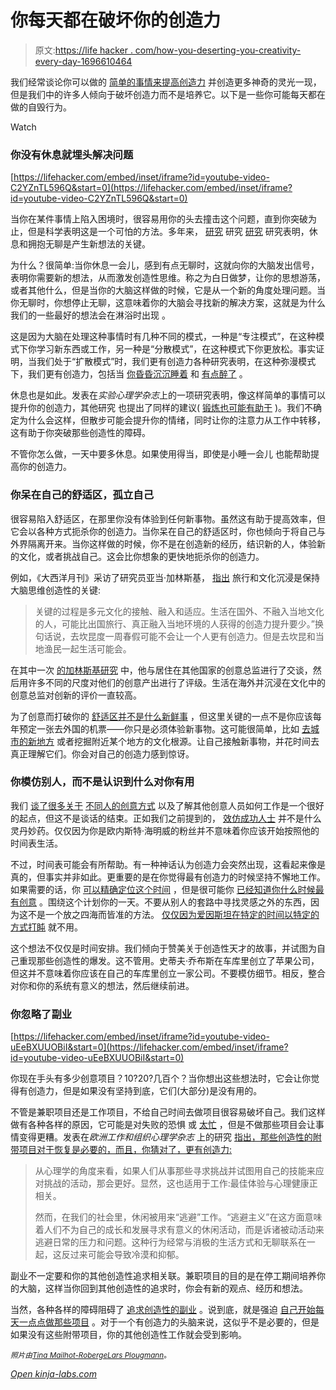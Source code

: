 # 你每天都在破坏你的创造力

> 原文:[https://life hacker . com/how-you-deserting-you-creativity-every-day-1696610464](https://lifehacker.com/how-youre-sabotaging-your-creativity-every-day-1696610464)

我们经常谈论你可以做的 [简单的事情来提高创造力](http://lifehacker.com/top-10-ways-to-get-your-creative-juices-flowing-5792708) 并创造更多神奇的灵光一现，但是我们中的许多人倾向于破坏创造力而不是培养它。以下是一些你可能每天都在做的自毁行为。

Watch

### 你没有休息就埋头解决问题

 [https://lifehacker.com/embed/inset/iframe?id=youtube-video-C2YZnTL596Q&start=0](https://lifehacker.com/embed/inset/iframe?id=youtube-video-C2YZnTL596Q&start=0) 

当你在某件事情上陷入困境时，很容易用你的头去撞击这个问题，直到你突破为止，但是科学表明这是一个可怕的方法。多年来， [研究](http://dx.doi.org/10.1016/j.cognition.2010.12.007) 研究 [研究](http://www.sciencedaily.com/releases/2013/01/130108201517.htm) 研究表明，休息和拥抱无聊是产生新想法的关键。

为什么？很简单:当你休息一会儿，感到有点无聊时，这就向你的大脑发出信号，表明你需要新的想法，从而激发创造性思维。称之为白日做梦，让你的思想游荡，或者其他什么，但是当你的大脑这样做的时候，它是从一个新的角度处理问题。当你无聊时，你想停止无聊，这意味着你的大脑会寻找新的解决方案，这就是为什么我们的一些最好的想法会在淋浴时出现 。

这是因为大脑在处理这种事情时有几种不同的模式，一种是“专注模式”，在这种模式下你学习新东西或工作，另一种是“分散模式”，在这种模式下你更放松。事实证明，当我们处于“扩散模式”时，我们更有创造力各种研究表明，在这种弥漫模式下，我们更有创造力，包括当 [你昏昏沉沉](http://www.tandfonline.com/doi/abs/10.1080/13546783.2011.625663)[睡着](http://www.nature.com/nature/journal/v427/n6972/full/427304a.html) 和 [有点醉了](http://www.sciencedirect.com/science/article/pii/S1053810012000037) 。

休息也是如此。发表在*实验心理学杂志*上的一项研究表明，像这样简单的事情可以提升你的创造力，其他研究 也提出了同样的建议( [锻炼也可能有助于](http://journal.frontiersin.org/article/10.3389/fnhum.2013.00824/abstract) )。我们不确定为什么会这样，但散步可能会提升你的情绪，同时让你的注意力从工作中转移，这有助于你突破那些创造性的障碍。

不管你怎么做，一天中要多休息。如果使用得当，即使是小睡一会儿 也能帮助提高你的创造力。

### 你呆在自己的舒适区，孤立自己

很容易陷入舒适区，在那里你没有体验到任何新事物。虽然这有助于提高效率，但它会以各种方式扼杀你的创造力。当你呆在自己的舒适区时，你也倾向于将自己与外界隔离开来。当你这样做的时候，你不是在创造新的经历，结识新的人，体验新的文化，或者挑战自己。这会比你想象的更快地扼杀你的创造力。

例如，《大西洋月刊》采访了研究员亚当·加林斯基， [指出](http://www.theatlantic.com/health/archive/2015/03/for-a-more-creative-brain-travel/388135/) 旅行和文化沉浸是保持大脑思维创造性的关键:

> 关键的过程是多元文化的接触、融入和适应。生活在国外、不融入当地文化的人，可能比出国旅行、真正融入当地环境的人获得的创造力提升要少。”换句话说，去坎昆度一周春假可能不会让一个人更有创造力。但是去坎昆和当地渔民一起生活可能会。

在其中一次 [的加林斯基研究](http://amj.aom.org/content/58/1/195.abstract) 中，他与居住在其他国家的创意总监进行了交谈，然后用许多不同的尺度对他们的创意产出进行了评级。生活在海外并沉浸在文化中的创意总监对创新的评价一直较高。

为了创意而打破你的 [舒适区并不是什么新鲜事](https://lifehacker.com/the-science-of-breaking-out-of-your-comfort-zone-and-w-656426705) ，但这里关键的一点不是你应该每年预定一张去外国的机票——你只是必须体验新事物。这可能很简单，比如 [去城市的新地方](http://lifehacker.com/find-a-different-route-to-work-to-exercise-your-brain-587260303) 或者挖掘附近某个地方的文化根源。让自己接触新事物，并花时间去真正理解它们。你会对自己的创造力感到惊讶。

### 你模仿别人，而不是认识到什么对你有用

我们 [谈了很多关于](http://lifehacker.com/tag/how-i-work) [不同人的创意方式](http://lifehacker.com/tag/tips-from-history) 以及了解其他创意人员如何工作是一个很好的起点，但这不是谈话的结束。正如我们之前提到的， [效仿成功人士](http://lifehacker.com/when-you-should-and-shouldnt-emulate-famous-creative-1565785132) 并不是什么灵丹妙药。仅仅因为你是欧内斯特·海明威的粉丝并不意味着你应该开始按照他的时间表生活。

不过，时间表可能会有所帮助。有一种神话认为创造力会突然出现，这看起来像是真的，但事实并非如此。更重要的是在你觉得最有创造力的时候坚持不懈地工作。如果需要的话，你 [可以精确定位这个时间](https://lifehacker.com/how-to-find-your-creative-sweet-spot-5885641) ，但是很可能你 [已经知道你什么时候最有创意](http://lifehacker.com/schedule-your-day-around-your-bodys-optimal-times-5947858) 。围绕这个计划你的一天。不要从别人的套路中寻找灵感之外的东西，因为这不是一个放之四海而皆准的方法。 [仅仅因为爱因斯坦在特定的时间以特定的方式打盹](http://lifehacker.com/time-your-power-nap-naturally-with-einstein-and-dalis-1476441918) 就不用。

这个想法不仅仅是时间安排。我们倾向于赞美关于创造性天才的故事，并试图为自己重现那些创造性的爆发。这不管用。史蒂夫·乔布斯在车库里创立了苹果公司，但这并不意味着你应该在自己的车库里创立一家公司。不要模仿细节。相反，整合对你和你的系统有意义的想法，然后继续前进。

### 你忽略了副业

 [https://lifehacker.com/embed/inset/iframe?id=youtube-video-uEeBXUUOBiI&start=0](https://lifehacker.com/embed/inset/iframe?id=youtube-video-uEeBXUUOBiI&start=0) 

你现在手头有多少创意项目？10?20?几百个？当你想出这些想法时，它会让你觉得有创造力，但是如果没有坚持到底，它们(大部分)是没有用的。

不管是兼职项目还是工作项目，不给自己时间去做项目很容易破坏自己。我们这样做有各种各样的原因，它可能是对失败的恐惧 或 [太忙](http://lifehacker.com/how-to-escape-the-cult-of-busy-5994072) ，但是不做那些项目会让事情变得更糟。发表在*欧洲工作和组织心理学杂志* 上的研究 [指出，那些创造性的附带项目对于恢复是必要的，而且，你猜对了，更有创造力:](http://www.researchgate.net/publication/233308106_After_work_is_done_Psychological_perspectives_on_recovery_from_work)

> 从心理学的角度来看，如果人们从事那些寻求挑战并试图用自己的技能来应对挑战的活动，那会更好。显然，这也适用于工作:最佳体验与心理健康正相关。
> 
> 然而，在我们的社会里，休闲被用来“逃避”工作。“逃避主义”在这方面意味着人们不为自己的成长和发展寻求有意义的休闲活动，而是诉诸被动活动来逃避日常的压力和问题。这种行为经常与消极的生活方式和无聊联系在一起，这反过来可能会导致冷漠和抑郁。

副业不一定要和你的其他创造性追求相关联。兼职项目的目的是在停工期间培养你的大脑，这样当你回到其他创造性的追求时，你会有新的观点、经历和想法。

当然，各种各样的障碍阻碍了 [追求创造性的副业](http://lifehacker.com/six-obstacles-that-hinder-your-creative-projects-1632053564) 。说到底，就是强迫 [自己开始](http://lifehacker.com/getting-started-is-everything-5892576)[每天一点点做那些项目](http://lifehacker.com/dedicate-15-minutes-a-day-to-diy-projects-5901003) 。对于一个有创造力的头脑来说，这似乎不是必要的，但是如果没有这些附带项目，你的其他创造性工作就会受到影响。

*<small>照片由</small>*[<small>*Tina Mailhot-Roberge*</small>](http://vervex.ca/)<small></small>*[<small>*Lars Plougmann*</small>](https://www.flickr.com/photos/criminalintent/5229017560/in/photolist-5qa1vH-8Y55Kb-8MTf7X-59FfjJ-pRsJ5e-iQbnJy-nDDqi3-gFnmsn-duRmSv-duWX6o-duWXpC-duRn4F-duWXh5-duWWXQ-duWX8w-jam7TY-gxmfw-8bqgiA-8bqgyh-8bmYQp)<small>*。*</small>*

*[Open *kinja-labs.com*](http://kinja-labs.com/related-widget/?posts=1632053564,1564363575,1688503554&title=Recommended%20stories)*